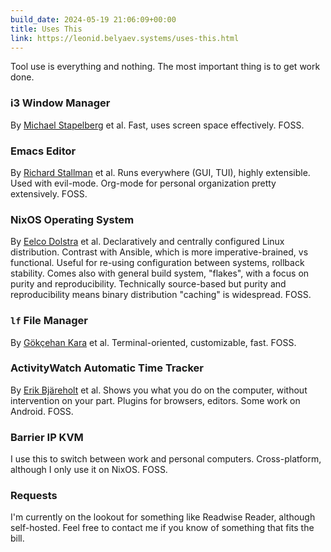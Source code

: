 ```yaml
---
build_date: 2024-05-19 21:06:09+00:00
title: Uses This
link: https://leonid.belyaev.systems/uses-this.html
---
```



Tool use is everything and nothing. The most important thing is to get work done.

### i3 Window Manager
By [Michael Stapelberg](https://michael.stapelberg.ch/) et al.
Fast, uses screen space effectively. 
FOSS.

### Emacs Editor
By [Richard Stallman](https://stallman.org/) et al.
Runs everywhere (GUI, TUI), highly extensible. 
Used with evil-mode. Org-mode for personal organization pretty extensively.
FOSS.

### NixOS Operating System
By [Eelco Dolstra](https://edolstra.github.io/) et al.
Declaratively and centrally configured Linux distribution.
Contrast with Ansible, which is more imperative-brained, vs functional.
Useful for re-using configuration between systems, rollback stability.
Comes also with general build system, "flakes", with a focus on purity and reproducibility.
Technically source-based but purity and reproducibility means binary distribution "caching" is widespread.
FOSS.

### `lf` File Manager
By [Gökçehan Kara](https://gokcehan.github.io/) et al.
Terminal-oriented, customizable, fast. 
FOSS.

### ActivityWatch Automatic Time Tracker
By [Erik Bjäreholt](https://erik.bjareholt.com/) et al.
Shows you what you do on the computer, without intervention on your part.
Plugins for browsers, editors. Some work on Android.
FOSS.

### Barrier IP KVM
I use this to switch between work and personal computers.
Cross-platform, although I only use it on NixOS.
FOSS.

### Requests

I'm currently on the lookout for something like Readwise Reader, although self-hosted.
Feel free to contact me if you know of something that fits the bill.